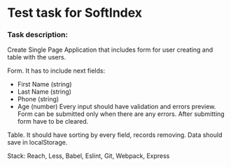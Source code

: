 # Test task for SoftIndex
### Task description:
Create Single Page Application that includes form for user creating and table with the users.

Form. It has to include next fields:
  * First Name (string)
  * Last Name (string)
  * Phone (string)
  * Age (number)
Every input should have validation and errors preview. Form can be submitted only when there are any errors. After submitting form have to be cleared.

Table. It should have sorting by every field, records removing. Data should save in localStorage.

Stack: Reach, Less, Babel, Eslint, Git, Webpack, Express
